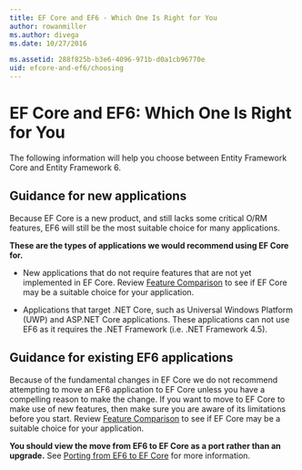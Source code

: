 ```yaml
---
title: EF Core and EF6 - Which One Is Right for You
author: rowanmiller
ms.author: divega
ms.date: 10/27/2016

ms.assetid: 288f825b-b3e6-4096-971b-d0a1cb96770e
uid: efcore-and-ef6/choosing
---
```

# EF Core and EF6: Which One Is Right for You

The following information will help you choose between Entity Framework Core and Entity Framework 6.

## Guidance for new applications

Because EF Core is a new product, and still lacks some critical O/RM features, EF6 will still be the most suitable choice for many applications.

**These are the types of applications we would recommend using EF Core for.**

* New applications that do not require features that are not yet implemented in EF Core. Review [Feature Comparison](features.md) to see if EF Core may be a suitable choice for your application.

* Applications that target .NET Core, such as Universal Windows Platform (UWP) and ASP.NET Core applications. These applications can not use EF6 as it requires the .NET Framework (i.e. .NET Framework 4.5).

## Guidance for existing EF6 applications

Because of the fundamental changes in EF Core we do not recommend attempting to move an EF6 application to EF Core unless you have a compelling reason to make the change. If you want to move to EF Core to make use of new features, then make sure you are aware of its limitations before you start. Review [Feature Comparison](features.md) to see if EF Core may be a suitable choice for your application.

**You should view the move from EF6 to EF Core as a port rather than an upgrade.** See [Porting from EF6 to EF Core](porting/index.md) for more information.

